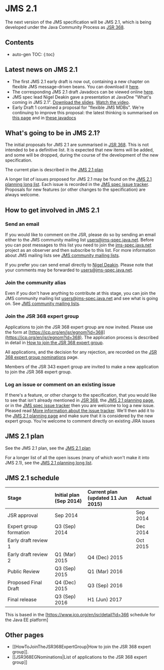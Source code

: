 # JMS 2.1

The next version of the JMS specification will be JMS 2.1, which is being developed under the Java Community Process as [JSR 368](https://jcp.org/en/jsr/detail?id=368).  

## Contents

* auto-gen TOC:
{:toc}

## Latest news on JMS 2.1 

* The first JMS 2.1 early draft  is now out, containing a new chapter on flexible JMS message-driven beans. You can download it [here](https://jcp.org/aboutJava/communityprocess/edr/jsr368/index.html).
* The corresponding JMS 2.1 draft Javadocs can be viewed online [here](https://jms-spec.java.net/2.1-SNAPSHOT/apidocs/).
* JMS spec lead Nigel Deakin gave a presentation at JavaOne "What's coming in JMS 2.1". [Download the slides](/jms-spec/downloads/JMS%202.1/CON3942_WhatsNewInJMS21.pdf). [Watch the video](https://youtu.be/6exFuFJhfcA?t=27336).
* Early Draft 1 contained a proposal for "flexible JMS MDBs". We're continuing to improve this proposal: the latest thinking is summarised on [this page](/jms-spec/pages/JMSListener5) and in [these javadocs](https://jms-spec.java.net/2.1-SNAPSHOT/apidocs/)

## What's going to be in JMS 2.1? 

The initial proposals for JMS 2.1 are summarised in [JSR 368](https://jcp.org/en/jsr/detail?id=368). This is not intended to be a definitive list. It is expected that new items will be added, and some will be dropped, during the course of the development of the new specification.

The current plan is described in the [JMS 2.1 plan](/jms-spec/pages/JMS21Plan)

A longer list of issues proposed for JMS 2.1 may be found on the [JMS 2.1 planning long list](/jms-spec/pages/JMS21LongList). Each issue is recorded in the [JMS spec issue tracker](https://github.com/javaee/jms-spec/issues). Proposals for new features (or other changes to the specification) are always welcome. 

## How to get involved in JMS 2.1 

### Send an email

If you would like to comment on the JSR, please do so by sending an email either to the JMS community mailing list [users@jms-spec.java.net](mailto:users@jms-spec.java.net). Before you can post messages to this list you need to join the [jms-spec.java.net](http://jms-spec.java.net) project as an observer and then subscribe to this list. For more information about JMS mailing lists see [JMS community mailing lists](/jms-spec/#jms-community-mailing-lists). 

If you prefer you can send email directly to  [Nigel Deakin](mailto:nigel.deakin@oracle.com). Please note that your comments may be forwarded to  [users@jms-spec.java.net](mailto:users@jms-spec.java.net).

### Join the community alias

Even if you don't have anything to contribute at this stage, you can join the JMS community mailing list [users@jms-spec.java.net](mailto:users@jms-spec.java.net) and see what is going on.  See [JMS community mailing lists](/jms-spec/#jms-community-mailing-lists). 

### Join the JSR 368 expert group 

Applications to join the JSR 368 expert group are now invited. Please use the form at [https://jcp.org/en/jsr/egnom?id=368](https://jcp.org/en/jsr/egnom?id=368).
The application process is described in detail in [How to join the JSR 368 expert group](/jms-spec/pages/HowToJoinTheJSR368ExpertGroup).

All applications, and the decision for any rejection, are recorded on the [JSR 368 expert group nominations](/jms-spec/pages/JSR368EGNominations) page. 

Members of the JSR 343 expert group are invited to make a new application to join the JSR 368 expert group. 

### Log an issue or comment on an existing issue

If there's a feature, or other change to the specification, that you would like to see that isn't already mentioned in [JSR 368](https://jcp.org/en/jsr/detail?id=368), the [JMS 2.1 planning page](/jms-spec/pages/JMS21Planning), or in the [JMS spec issue tracker](https://github.com/javaee/jms-spec/issues) then you are welcome to log a new issue.  Pleased read  [More information about the issue tracker](/jms-spec/#issue-tracker). We'll then add it to the [JMS 2.1 planning page](/jms-spec/pages/JMS21Planning) and make sure that it is considered by the new expert group. You're welcome to comment directly on existing JIRA issues 

##  JMS 2.1 plan

See the JMS 2.1 plan, see the [JMS 2.1 plan](/jms-spec/pages/JMS21Plan)

For a longer list of all the open issues (many of which won't make it into JMS 2.1), 
see the [JMS 2.1 planning long list](/jms-spec/pages/JMS21LongList).

##  JMS 2.1 schedule

Stage | Initial plan<br/>(Sep 2014) | Current plan<br/> (updated  11 Jun 2015) | Actual
:--- | :--- | :--- | :---
JSR approval | Sep 2014 |   | Sep 2014
Expert group formation | Q3 (Sep) 2014 |   | Dec 2014
Early draft review 1 |  |  |  Oct 2015
Early draft review 2 | Q1 (Mar) 2015 | Q4 (Dec) 2015 |  
Public Review | Q3 (Sep) 2015 | Q1 (Mar) 2016 | 
Proposed Final Draft | Q4 (Dec) 2015 | Q3 (Sep) 2016 |  
Final release | Q3 (Sep) 2016 | H1 (Jun) 2017 |  

This is based in the [https://www.jcp.org/en/jsr/detail?id=366 schedule for the Java EE platform]

## Other pages

* [[HowToJoinTheJSR368ExpertGroup|How to join the JSR 368 expert group]].
* [[JSR368EGNominations|List of applications to the JSR 368 expert group]]
